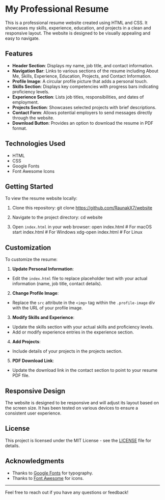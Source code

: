 # My Professional Resume

This is a professional resume website created using HTML and CSS. It showcases my skills, experience, education, and projects in a clean and responsive layout. The website is designed to be visually appealing and easy to navigate.

## Features

- **Header Section**: Displays my name, job title, and contact information.
- **Navigation Bar**: Links to various sections of the resume including About Me, Skills, Experience, Education, Projects, and Contact Information.
- **Profile Image**: A circular profile picture that adds a personal touch.
- **Skills Section**: Displays key competencies with progress bars indicating proficiency levels.
- **Experience Section**: Lists job titles, responsibilities, and dates of employment.
- **Projects Section**: Showcases selected projects with brief descriptions.
- **Contact Form**: Allows potential employers to send messages directly through the website.
- **Download Button**: Provides an option to download the resume in PDF format.

## Technologies Used

- HTML
- CSS
- Google Fonts
- Font Awesome Icons

## Getting Started

To view the resume website locally:

1. Clone this repository:
   git clone https://github.com/RaunakX7/website

2. Navigate to the project directory:
   cd website

3. Open `index.html` in your web browser:
   open index.html # For macOS
   start index.html # For Windows
   xdg-open index.html # For Linux


## Customization

To customize the resume:

1. **Update Personal Information**:
- Edit the `index.html` file to replace placeholder text with your actual information (name, job title, contact details).

2. **Change Profile Image**:
- Replace the `src` attribute in the `<img>` tag within the `.profile-image` div with the URL of your profile image.

3. **Modify Skills and Experience**:
- Update the skills section with your actual skills and proficiency levels.
- Add or modify experience entries in the experience section.

4. **Add Projects**:
- Include details of your projects in the projects section.

5. **PDF Download Link**:
- Update the download link in the contact section to point to your resume PDF file.

## Responsive Design

The website is designed to be responsive and will adjust its layout based on the screen size. It has been tested on various devices to ensure a consistent user experience.

## License

This project is licensed under the MIT License - see the [LICENSE](LICENSE) file for details.

## Acknowledgments

- Thanks to [Google Fonts](https://fonts.google.com/) for typography.
- Thanks to [Font Awesome](https://fontawesome.com/) for icons.

---

Feel free to reach out if you have any questions or feedback!
